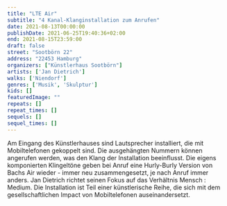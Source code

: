 ```yaml
---
title: "LTE Air"
subtitle: "4 Kanal-Klanginstallation zum Anrufen"
date: 2021-08-13T00:00:00
publishDate: 2021-06-25T19:40:36+02:00
end: 2021-08-15T23:59:00
draft: false
street: "Sootbörn 22"
address: "22453 Hamburg"
organizers: ["Künstlerhaus Sootbörn"]
artists: ['Jan Dietrich']
walks: ['Niendorf']
genres: ['Musik', 'Skulptur']
kids: []
featuredImage: ""
repeats: []
repeat_times: []
sequels: []
sequel_times: []
---
```


Am Eingang des Künstlerhauses sind Lautsprecher installiert, die mit Mobiltelefonen gekoppelt sind. Die ausgehängten Nummern können angerufen werden, was den Klang der Installation beeinflusst. Die eigens komponierten Klingeltöne geben bei Anruf eine Hurly-Burly Version von Bachs Air wieder - immer neu zusammengesetzt, je nach Anruf immer anders. Jan Dietrich richtet seinen Fokus auf das Verhältnis Mensch : Medium. Die Installation ist Teil einer künstlerische Reihe, die sich mit dem gesellschaftlichen Impact von Mobiltelefonen auseinandersetzt. 
